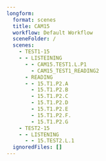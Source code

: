 ```yaml
---
longform:
  format: scenes
  title: CAM15
  workflow: Default Workflow
  sceneFolder: /
  scenes:
    - TEST1-15
    - - LISTEINING
      - - CAM15.TEST1.L.P1
        - CAM15_TEST1_READING2
      - READING
      - - 15.T1.P2.A
        - 15.T1.P2.B
        - 15.T1.P2.C
        - 15.T1.P2.D
        - 15.T1.P2.E
        - 15.T1.P2.F.
        - 15.T1.P2.G
    - TEST2-15
    - - LISTENING
      - - 15.TEST2.L.1
  ignoredFiles: []
---
```

